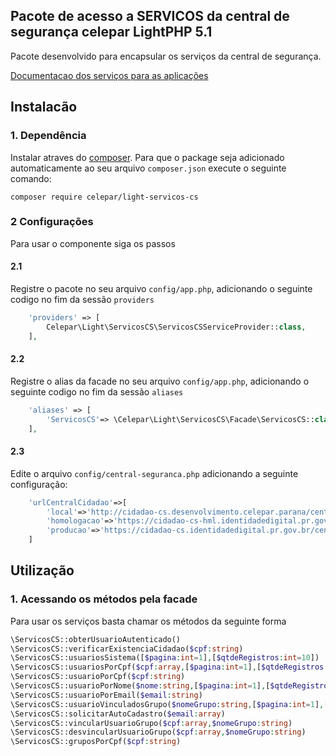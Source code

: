 ## Pacote de acesso a SERVICOS da central de segurança celepar LightPHP 5.1

Pacote desenvolvido para encapsular os serviços da central de segurança.

[Documentacao dos serviços para as aplicações](http://segurancaaplicacoes.celepar.parana/index.php/Servi%C3%A7os_para_as_Aplica%C3%A7%C3%B5es)

## Instalacão

### 1. Dependência

Instalar atraves do [composer](https://getcomposer.org/).
Para que o package seja adicionado automaticamente ao seu arquivo `composer.json` execute o seguinte comando:

```shell
composer require celepar/light-servicos-cs
```

### 2 Configurações

Para usar o componente siga os passos

#### 2.1
Registre o pacote no seu arquivo `config/app.php`, adicionando o seguinte codigo no fim da sessão `providers`

```php
    'providers' => [
        Celepar\Light\ServicosCS\ServicosCSServiceProvider::class,
    ],
```

#### 2.2
Registre o alias da facade no seu arquivo `config/app.php`, adicionando o seguinte codigo no fim da sessão `aliases`

```php
    'aliases' => [
        'ServicosCS'=> \Celepar\Light\ServicosCS\Facade\ServicosCS::class,
    ],
```

#### 2.3
Edite o arquivo `config/central-seguranca.php` adicionando a seguinte configuração:

```php
    'urlCentralCidadao'=>[
        'local'=>'http://cidadao-cs.desenvolvimento.celepar.parana/centralcidadao',
        'homologacao'=>'https://cidadao-cs-hml.identidadedigital.pr.gov.br/centralcidadao',
        'producao'=>'https://cidadao-cs.identidadedigital.pr.gov.br/centralcidadao',
    ]
```

## Utilização

### 1. Acessando os métodos pela facade
Para usar os serviços basta chamar os métodos da seguinte forma

```php
\ServicosCS::obterUsuarioAutenticado()
\ServicosCS::verificarExistenciaCidadao($cpf:string)
\ServicosCS::usuariosSistema([$pagina:int=1],[$qtdeRegistros:int=10])
\ServicosCS::usuariosPorCpf($cpf:array,[$pagina:int=1],[$qtdeRegistros:int=10])
\ServicosCS::usuarioPorCpf($cpf:string)
\ServicosCS::usuarioPorNome($nome:string,[$pagina:int=1],[$qtdeRegistros:int=10])
\ServicosCS::usuarioPorEmail($email:string)
\ServicosCS::usuarioVinculadosGrupo($nomeGrupo:string,[$pagina:int=1],[$qtdeRegistros:int=10])
\ServicosCS::solicitarAutoCadastro($email:array)
\ServicosCS::vincularUsuarioGrupo($cpf:array,$nomeGrupo:string)
\ServicosCS::desvincularUsuarioGrupo($cpf:array,$nomeGrupo:string)
\ServicosCS::gruposPorCpf($cpf:string)
```
